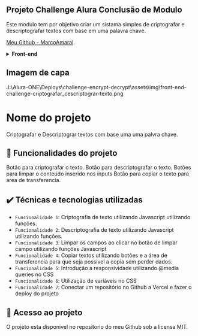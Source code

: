 ## Projeto Challenge Alura Conclusão de Modulo

Este modulo tem por objetivo criar um sistama simples de criptografar e descriptografar textos com base em uma palavra chave.

[Meu Github - MarcoAmaral](https://github.com/MarcoAmaral). 

<details>
  <summary><b>Front-end</b></summary>
  HTML, CSS e Javascript
</details>

## Imagem de capa
J:\Alura-ONE\Deploys\challenge-encrypt-decrypt\assets\img\front-end-challenge-criptografar_cescriptograr-texto.png

# Nome do projeto
Criptografar e Descriptograr textos com base uma uma palvra chave.

## 🔨 Funcionalidades do projeto
Botão para criptografar o texto.
Botão para descriptografar o texto.
Botões para limpar o conteúdo inserido nos inputs
Botão para copiar o texto para area de transferencia.

## ✔️ Técnicas e tecnologias utilizadas
- `Funcionalidade 1`: Criptografia de texto utilizando Javascript utilizando funções.
- `Funcionalidade 2`: Descriptografia de texto utilizando Javascript utilizando funções.
- `Funcionalidade 3`: Limpar os campos ao clicar no botão de limpar campo utilizando funções Javascript
- `Funcionalidade 4`: Copiar textos utilizando botões e a área de transferencia para que seja possivel a copia sem perder dados.
- `Funcionalidade 5`: Introdução a responsividade utilizando @media queries no CSS
- `Funcionalidade 6`: Utilização de variáveis no CSS
- `Funcionalidade 7`: Conectar um repositório no Github a Vercel e fazer o deploy do projeto


## 📁 Acesso ao projeto
O projeto esta disponivel no repositorio do meu Github sob a licensa MIT.

